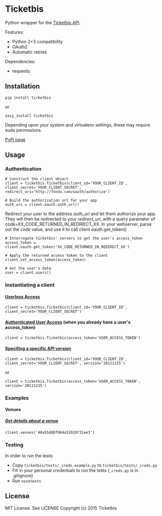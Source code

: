 # Ticketbis

Python wrapper for the [Ticketbis API](http://developer.ticketbis.com/docs/).

Features:

* Python 2+3 compatibility
* OAuth2
* Automatic retries

Dependencies:

* requests

## Installation

    pip install ticketbis

or

    easy_install ticketbis

Depending upon your system and virtualenv settings, these may require sudo permissions.

[PyPi page](https://pypi.python.org/pypi/ticketbis)

## Usage

### Authentication

    # Construct the client object
    client = ticketbis.Ticketbis(client_id='YOUR_CLIENT_ID', client_secret='YOUR_CLIENT_SECRET', redirect_uri='http://fondu.com/oauth/authorize')

    # Build the authorization url for your app
    auth_uri = client.oauth.auth_url()

Redirect your user to the address *auth_uri* and let them authorize your app. They will then be redirected to your *redirect_uri*, with a query paramater of code=XX_CODE_RETURNED_IN_REDIRECT_XX. In your webserver, parse out the *code* value, and use it to call client.oauth.get_token()

    # Interrogate ticketbis' servers to get the user's access_token
    access_token = client.oauth.get_token('XX_CODE_RETURNED_IN_REDIRECT_XX')

    # Apply the returned access token to the client
    client.set_access_token(access_token)

    # Get the user's data
    user = client.users()

### Instantiating a client
#### [Userless Access](https://developer.ticketbis.com/overview/auth)
    client = ticketbis.Ticketbis(client_id='YOUR_CLIENT_ID', client_secret='YOUR_CLIENT_SECRET')

#### [Authenticated User Access](https://developer.ticketbis.com/overview/auth) (when you already have a user's access_token)
    client = ticketbis.Ticketbis(access_token='USER_ACCESS_TOKEN')


#### [Specifing a specific API version](https://developer.ticketbis.com/overview/versioning)
    client = ticketbis.Ticketbis(client_id='YOUR_CLIENT_ID', client_secret='YOUR_CLIENT_SECRET', version='20111215')
or

    client = ticketbis.Ticketbis(access_token='USER_ACCESS_TOKEN', version='20111215')


### Examples

#### Venues
##### [Get details about a venue](https://developer.ticketbis.com/docs/venues/venues)
    client.venues('40a55d80f964a52020f31ee3')

### Testing
In order to run the tests:
* Copy `ticketbis/tests/_creds.example.py` to `ticketbis/tests/_creds.py`
* Fill in your personal credentials to run the tests (`_creds.py` is in .gitignore)
* Run `nosetests`

## License
MIT License. See LICENSE
Copyright (c) 2015 Ticketbis
